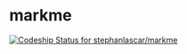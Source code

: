 markme
========

[ ![Codeship Status for stephanlascar/markme](https://codeship.com/projects/734f0420-8df2-0132-a614-76956cc2de79/status?branch=master)](https://codeship.com/projects/60832)
